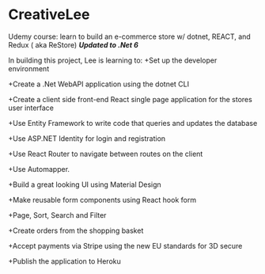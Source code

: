 # CreativeLee

Udemy course: learn to build an e-commerce store w/ dotnet, REACT, and Redux  ( aka ReStore) 
                                ***Updated to .Net 6***

In building this project, Lee is learning to:
  +Set up the developer environment

  +Create a .Net WebAPI application using the dotnet CLI

  +Create a client side front-end React single page application for the stores user interface

  +Use Entity Framework to write code that queries and updates the database

  +Use ASP.NET Identity for login and registration

  +Use React Router to navigate between routes on the client

  +Use Automapper.

  +Build a great looking UI using Material Design

  +Make reusable form components using React hook form

  +Page, Sort, Search and Filter

  +Create orders from the shopping basket

  +Accept payments via Stripe using the new EU standards for 3D secure

  +Publish the application to Heroku
